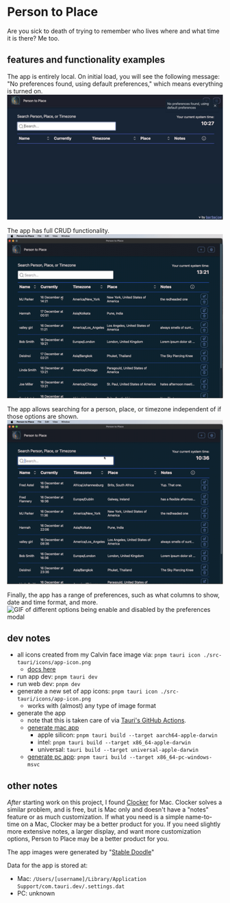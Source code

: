 # Person to Place

Are you sick to death of trying to remember who lives where and what time it is there? Me too.

## features and functionality examples

The app is entirely local. On initial load, you will see the following message: "No preferences found, using default preferences," which means everything is turned on.
![initial loading screen of application](./readme-images/initial-loading-screen.jpg)

The app has full CRUD functionality.
![GIF of an entry being shown, removed, and then added again](./readme-images/CRUD-functionality.gif)

The app allows searching for a person, place, or timezone independent of if those options are shown.
![GIF of an entry being searched for by timezone and then place](./readme-images/search-place-or-timezone.gif)

Finally, the app has a range of preferences, such as what columns to show, date and time format, and more.
![GIF of different options being enable and disabled by the preferences modal](./readme-images/app-preferences.gif)

## dev notes

- all icons created from my Calvin face image via: `pnpm tauri icon ./src-tauri/icons/app-icon.png`
  - [docs here](https://tauri.app/v1/guides/features/icons/#command-usage)
- run app dev: `pnpm tauri dev`
- run web dev: `pnpm dev`
- generate a new set of app icons: `pnpm tauri icon ./src-tauri/icons/app-icon.png`
  - works with (almost) any type of image format
- generate the app
  - note that this is taken care of via [Tauri's GitHub Actions](https://github.com/tauri-apps/tauri-action).
  - [generate mac app](https://tauri.app/v1/guides/building/macos/)
    - apple silicon: `pnpm tauri build --target aarch64-apple-darwin`
    - intel: `pnpm tauri build --target x86_64-apple-darwin`
    - universal: `tauri build --target universal-apple-darwin`
  - [generate pc app](https://tauri.app/v1/guides/building/windows): `pnpm tauri build --target x86_64-pc-windows-msvc`

## other notes

_After_ starting work on this project, I found [Clocker](https://github.com/n0shake/clocker) for Mac. Clocker solves a similar problem, and is free, but is Mac only and doesn't have a "notes" feature or as much customization. If what you need is a simple name-to-time on a Mac, Clocker may be a better product for you. If you need slightly more extensive notes, a larger display, and want more customization options, Person to Place may be a better product for you.

The app images were generated by "[Stable Doodle](https://clipdrop.co/stable-doodle)"

Data for the app is stored at:

- Mac: `/Users/[username]/Library/Application Support/com.tauri.dev/.settings.dat`
- PC: unknown
